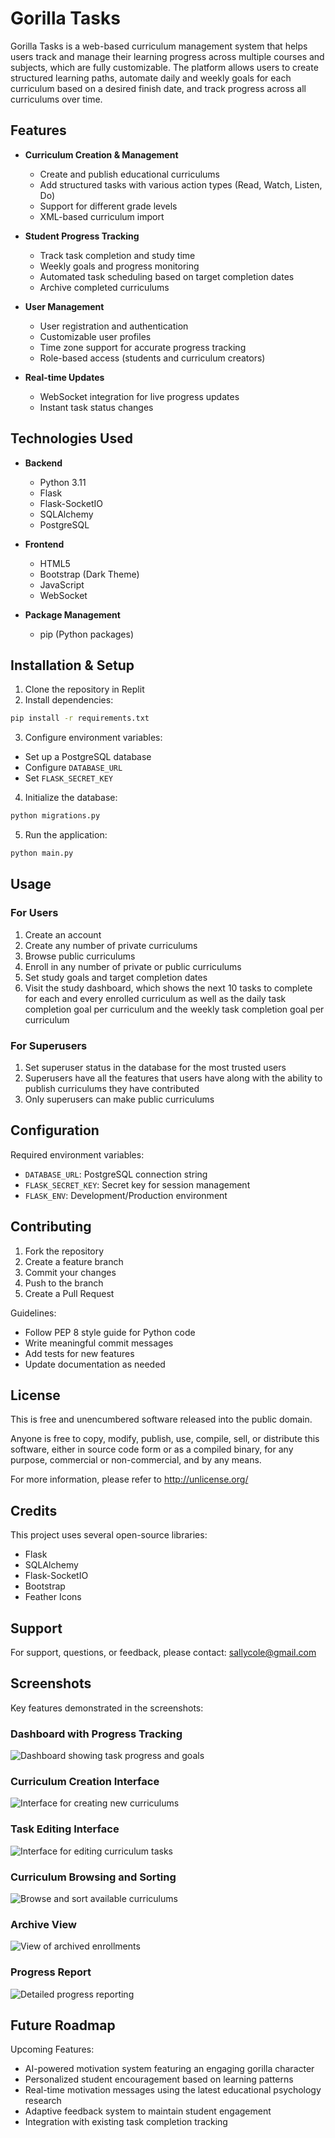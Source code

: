 
# Gorilla Tasks

Gorilla Tasks is a web-based curriculum management system that helps users track and manage their learning progress across multiple courses and subjects, which are fully customizable. The platform allows users to create structured learning paths, automate daily and weekly goals for each curriculum based on a desired finish date, and track progress across all curriculums over time.

## Features

- **Curriculum Creation & Management**
  - Create and publish educational curriculums
  - Add structured tasks with various action types (Read, Watch, Listen, Do)
  - Support for different grade levels
  - XML-based curriculum import

- **Student Progress Tracking**
  - Track task completion and study time
  - Weekly goals and progress monitoring
  - Automated task scheduling based on target completion dates
  - Archive completed curriculums

- **User Management**
  - User registration and authentication
  - Customizable user profiles
  - Time zone support for accurate progress tracking
  - Role-based access (students and curriculum creators)

- **Real-time Updates**
  - WebSocket integration for live progress updates
  - Instant task status changes

## Technologies Used

- **Backend**
  - Python 3.11
  - Flask
  - Flask-SocketIO
  - SQLAlchemy
  - PostgreSQL

- **Frontend**
  - HTML5
  - Bootstrap (Dark Theme)
  - JavaScript
  - WebSocket

- **Package Management**
  - pip (Python packages)

## Installation & Setup

1. Clone the repository in Replit
2. Install dependencies:
```sh
pip install -r requirements.txt
```

3. Configure environment variables:
- Set up a PostgreSQL database
- Configure `DATABASE_URL`
- Set `FLASK_SECRET_KEY`

4. Initialize the database:
```sh
python migrations.py
```

5. Run the application:
```sh
python main.py
```

## Usage

### For Users
1. Create an account
2. Create any number of private curriculums
3. Browse public curriculums
2. Enroll in any number of private or public curriculums
3. Set study goals and target completion dates
4. Visit the study dashboard, which shows the next 10 tasks to complete for each and every enrolled curriculum as well as the daily task completion goal per curriculum and the weekly task completion goal per curriculum

### For Superusers
1. Set superuser status in the database for the most trusted users
2. Superusers have all the features that users have along with the ability to publish curriculums they have contributed
3. Only superusers can make public curriculums

## Configuration

Required environment variables:
- `DATABASE_URL`: PostgreSQL connection string
- `FLASK_SECRET_KEY`: Secret key for session management
- `FLASK_ENV`: Development/Production environment

## Contributing

1. Fork the repository
2. Create a feature branch
3. Commit your changes
4. Push to the branch
5. Create a Pull Request

Guidelines:
- Follow PEP 8 style guide for Python code
- Write meaningful commit messages
- Add tests for new features
- Update documentation as needed

## License

This is free and unencumbered software released into the public domain.

Anyone is free to copy, modify, publish, use, compile, sell, or distribute this software, either in source code form or as a compiled binary, for any purpose, commercial or non-commercial, and by any means.

For more information, please refer to <http://unlicense.org/>

## Credits

This project uses several open-source libraries:
- Flask
- SQLAlchemy
- Flask-SocketIO
- Bootstrap
- Feather Icons

## Support

For support, questions, or feedback, please contact: sallycole@gmail.com

## Screenshots

Key features demonstrated in the screenshots:

### Dashboard with Progress Tracking
![Dashboard showing task progress and goals](static/images/dashboard%20with%20progress%20tracking.png)

### Curriculum Creation Interface
![Interface for creating new curriculums](static/images/curriculum%20creation%20interface.png)

### Task Editing Interface
![Interface for editing curriculum tasks](static/images/task%20editing%20interface.png)

### Curriculum Browsing and Sorting
![Browse and sort available curriculums](static/images/curriculum%20browsing%20and%20sorting%20interface.png)

### Archive View
![View of archived enrollments](static/images/archive%20view.png)

### Progress Report
![Detailed progress reporting](static/images/progress%20report.png)

## Future Roadmap

Upcoming Features:
- AI-powered motivation system featuring an engaging gorilla character
- Personalized student encouragement based on learning patterns
- Real-time motivation messages using the latest educational psychology research
- Adaptive feedback system to maintain student engagement
- Integration with existing task completion tracking

